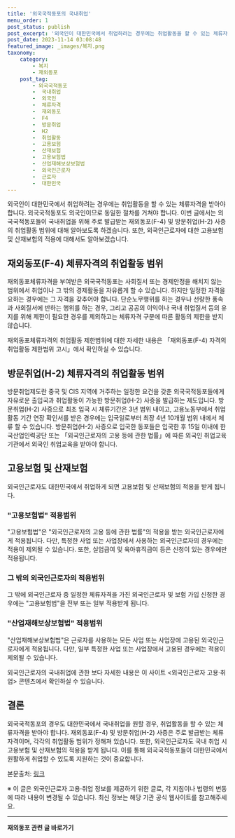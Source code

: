 ```yaml
---
title: '외국국적동포의 국내취업'
menu_order: 1
post_status: publish
post_excerpt: '외국인이 대한민국에서 취업하려는 경우에는 취업활동을 할 수 있는 체류자격을 받아야 합니다. 외국국적동포도 외국인이므로 동일한 절차를 거쳐야 합니다. 이번 글에서는 외국국적동포들이 국내취업을 위해 주로 발급받는 재외동포 F 4  및 방문취업 H 2  사증의 취업활동 범위에 대해 알아보도록 하겠습니다. 또한, 외국인근로자에 대한 고용보험 및 산재보험의 적용에 대해서도 알아보겠습니다.'
post_date: 2023-11-14 03:08:48
featured_image: _images/복지.png
taxonomy:
    category:
        - 복지
        - 재외동포
    post_tag:
        - 외국국적동포
        -  국내취업
        -  외국인
        -  체류자격
        -  재외동포
        -  F4
        -  방문취업
        -  H2
        -  취업활동
        -  고용보험
        -  산재보험
        -  고용보험법
        -  산업재해보상보험법
        -  외국인근로자
        -  근로자
        -  대한민국
---
```



외국인이 대한민국에서 취업하려는 경우에는 취업활동을 할 수 있는 체류자격을 받아야 합니다. 외국국적동포도 외국인이므로 동일한 절차를 거쳐야 합니다. 이번 글에서는 외국국적동포들이 국내취업을 위해 주로 발급받는 재외동포(F-4) 및 방문취업(H-2) 사증의 취업활동 범위에 대해 알아보도록 하겠습니다. 또한, 외국인근로자에 대한 고용보험 및 산재보험의 적용에 대해서도 알아보겠습니다.

## 재외동포(F-4) 체류자격의 취업활동 범위

재외동포체류자격을 부여받은 외국국적동포는 사회질서 또는 경제안정을 해치지 않는 범위에서 취업이나 그 밖의 경제활동을 자유롭게 할 수 있습니다. 하지만 일정한 자격을 요하는 경우에는 그 자격을 갖추어야 합니다. 단순노무행위를 하는 경우나 선량한 풍속과 사회질서에 반하는 행위를 하는 경우, 그리고 공공의 이익이나 국내 취업질서 등의 유지를 위해 제한이 필요한 경우를 제외하고는 체류자격 구분에 따른 활동의 제한을 받지 않습니다.

재외동포체류자격의 취업활동 제한범위에 대한 자세한 내용은 「재외동포(F-4) 자격의 취업활동 제한범위 고시」에서 확인하실 수 있습니다.

## 방문취업(H-2) 체류자격의 취업활동 범위

방문취업제도란 중국 및 CIS 지역에 거주하는 일정한 요건을 갖춘 외국국적동포들에게 자유로운 출입국과 취업활동이 가능한 방문취업(H-2) 사증을 발급하는 제도입니다. 방문취업(H-2) 사증으로 최초 입국 시 체류기간은 3년 범위 내이고, 고용노동부에서 취업활동 기간 연장 확인서를 받은 경우에는 입국일로부터 최장 4년 10개월 범위 내에서 체류 할 수 있습니다. 방문취업(H-2) 사증으로 입국한 동포들은 입국한 후 15일 이내에 한국산업인력공단 또는 「외국인근로자의 고용 등에 관한 법률」에 따른 외국인 취업교육기관에서 외국인 취업교육을 받아야 합니다.

## 고용보험 및 산재보험

외국인근로자도 대한민국에서 취업하게 되면 고용보험 및 산재보험의 적용을 받게 됩니다.

### "고용보험법" 적용범위

"고용보험법"은 "외국인근로자의 고용 등에 관한 법률"의 적용을 받는 외국인근로자에게 적용됩니다. 다만, 특정한 사업 또는 사업장에서 사용하는 외국인근로자의 경우에는 적용이 제외될 수 있습니다. 또한, 실업급여 및 육아휴직급여 등은 신청이 있는 경우에만 적용됩니다.

### 그 밖의 외국인근로자의 적용범위

그 밖에 외국인근로자 중 일정한 체류자격을 가진 외국인근로자 및 보험 가입 신청한 경우에는 "고용보험법"을 전부 또는 일부 적용받게 됩니다.

### "산업재해보상보험법" 적용범위

"산업재해보상보험법"은 근로자를 사용하는 모든 사업 또는 사업장에 고용된 외국인근로자에게 적용됩니다. 다만, 일부 특정한 사업 또는 사업장에서 고용된 경우에는 적용이 제외될 수 있습니다.

외국인근로자의 국내취업에 관한 보다 자세한 내용은 이 사이트 <외국인근로자 고용·취업> 콘텐츠에서 확인하실 수 있습니다.

## 결론

외국국적동포의 경우도 대한민국에서 국내취업을 원할 경우, 취업활동을 할 수 있는 체류자격을 받아야 합니다. 재외동포(F-4) 및 방문취업(H-2) 사증은 주로 발급받는 체류자격이며, 각각의 취업활동 범위가 정해져 있습니다. 또한, 외국인근로자도 국내 취업 시 고용보험 및 산재보험의 적용을 받게 됩니다. 이를 통해 외국국적동포들이 대한민국에서 원활하게 취업할 수 있도록 지원하는 것이 중요합니다.

본문출처: [링크](https://example.com)

※ 이 글은 외국인근로자 고용·취업 정보를 제공하기 위한 글로, 각 지침이나 법령의 변동에 따라 내용이 변경될 수 있습니다. 최신 정보는 해당 기관 공식 웹사이트를 참고해주세요.
<!-- wp:separator -->
<hr class="wp-block-separator has-alpha-channel-opacity"/>
<!-- /wp:separator -->

<!-- wp:group {"backgroundColor":"base","layout":{"type":"constrained"}} -->
<div class="wp-block-group has-base-background-color has-background"><!-- wp:paragraph {"align":"center","fontSize":"medium"} -->
<p class="has-text-align-center has-large-font-size"><strong>재외동포 관련 글 바로가기</strong></p>
<!-- /wp:paragraph -->


<!-- wp:latest-posts
{"categories":[{"id":22672,"count":19,"description":"","link":"https://uknowlaw.com/category/%ec%9e%ac%ec%99%b8%eb%8f%99%ed%8f%ac/","name":"재외동포","slug":"재외동포","taxonomy":"category","parent":0,"meta":[],"_links":{"self":[{"href":"https://uknowlaw.com/wp-json/wp/v2/categories/22672"}],"collection":[{"href":"https://uknowlaw.com/wp-json/wp/v2/categories"}],"about":[{"href":"https://uknowlaw.com/wp-json/wp/v2/taxonomies/category"}],"wp:post_type":[{"href":"https://uknowlaw.com/wp-json/wp/v2/posts?categories=22672"}],"curies":[{"name":"wp","href":"https://api.w.org/{rel}","templated":true}]}}],"postsToShow":100,"excerptLength":28,"postLayout":"grid","columns":2,"featuredImageAlign":"left","featuredImageSizeSlug":"large","fontSize":"small"} /--></div>
<!-- /wp:group -->